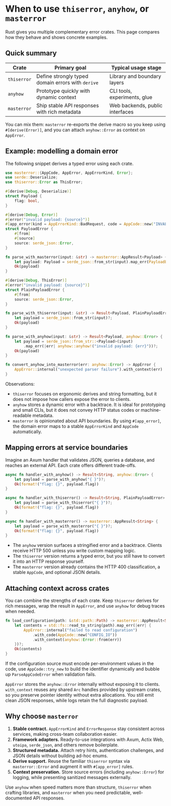 <!--
SPDX-FileCopyrightText: 2025 RAprogramm <andrey.rozanov.vl@gmail.com>

SPDX-License-Identifier: MIT
-->

# When to use `thiserror`, `anyhow`, or `masterror`

Rust gives you multiple complementary error crates. This page compares how they
behave and shows concrete examples.

## Quick summary

| Crate        | Primary goal                                    | Typical usage stage             |
|--------------|--------------------------------------------------|---------------------------------|
| `thiserror`  | Define strongly typed domain errors with `derive`| Library and boundary layers     |
| `anyhow`     | Prototype quickly with dynamic context           | CLI tools, experiments, glue    |
| `masterror`  | Ship stable API responses with rich metadata     | Web backends, public interfaces |

You can mix them: `masterror` re-exports the derive macro so you keep using
`#[derive(Error)]`, and you can attach `anyhow::Error` as context on
`AppError`.

## Example: modelling a domain error

The following snippet derives a typed error using each crate.

```rust
use masterror::{AppCode, AppError, AppErrorKind, Error};
use serde::Deserialize;
use thiserror::Error as ThisError;

#[derive(Debug, Deserialize)]
struct Payload {
    flag: bool,
}

#[derive(Debug, Error)]
#[error("invalid payload: {source}")]
#[app_error(kind = AppErrorKind::BadRequest, code = AppCode::new("INVALID_PAYLOAD"))]
struct PayloadError {
    #[from]
    #[source]
    source: serde_json::Error,
}

fn parse_with_masterror(input: &str) -> masterror::AppResult<Payload> {
    let payload: Payload = serde_json::from_str(input).map_err(PayloadError::from)?;
    Ok(payload)
}

#[derive(Debug, ThisError)]
#[error("invalid payload: {source}")]
struct PlainPayloadError {
    #[from]
    source: serde_json::Error,
}

fn parse_with_thiserror(input: &str) -> Result<Payload, PlainPayloadError> {
    let payload = serde_json::from_str(input)?;
    Ok(payload)
}

fn parse_with_anyhow(input: &str) -> Result<Payload, anyhow::Error> {
    let payload = serde_json::from_str::<Payload>(input)
        .map_err(|err| anyhow::anyhow!("invalid payload: {err}"))?;
    Ok(payload)
}

fn convert_anyhow_into_masterror(err: anyhow::Error) -> AppError {
    AppError::internal("unexpected parser failure").with_context(err)
}
```

Observations:

- `thiserror` focuses on ergonomic derives and string formatting, but it does
  not impose how callers expose the error to clients.
- `anyhow` stores a dynamic error with a backtrace. It is ideal for prototyping
  and small CLIs, but it does not convey HTTP status codes or machine-readable
  metadata.
- `masterror` is opinionated about API boundaries. By using `#[app_error]`, the
  domain error maps to a stable `AppErrorKind` and `AppCode` automatically.

## Mapping errors at service boundaries

Imagine an Axum handler that validates JSON, queries a database, and reaches an
external API. Each crate offers different trade-offs.

```rust
async fn handler_with_anyhow() -> Result<String, anyhow::Error> {
    let payload = parse_with_anyhow("{ }")?;
    Ok(format!("flag: {}", payload.flag))
}

async fn handler_with_thiserror() -> Result<String, PlainPayloadError> {
    let payload = parse_with_thiserror("{ }")?;
    Ok(format!("flag: {}", payload.flag))
}

async fn handler_with_masterror() -> masterror::AppResult<String> {
    let payload = parse_with_masterror("{ }")?;
    Ok(format!("flag: {}", payload.flag))
}
```

- The `anyhow` version surfaces a stringified error and a backtrace. Clients
  receive HTTP 500 unless you write custom mapping logic.
- The `thiserror` version returns a typed error, but you still have to convert it
  into an HTTP response yourself.
- The `masterror` version already contains the HTTP 400 classification, a stable
  `AppCode`, and optional JSON details.

## Attaching context across crates

You can combine the strengths of each crate. Keep `thiserror` derives for rich
messages, wrap the result in `AppError`, and use `anyhow` for debug traces when
needed.

```rust
fn load_configuration(path: &std::path::Path) -> masterror::AppResult<String> {
    let contents = std::fs::read_to_string(path).map_err(|err| {
        AppError::internal("failed to read configuration")
            .with_code(AppCode::new("CONFIG_IO"))
            .with_context(anyhow::Error::from(err))
    })?;
    Ok(contents)
}
```

If the configuration source must encode per-environment values in the code, use
`AppCode::try_new` to build the identifier dynamically and bubble up
`ParseAppCodeError` when validation fails.

`AppError` stores the `anyhow::Error` internally without exposing it to clients.
`with_context` reuses any shared `Arc` handles provided by upstream crates, so
you preserve pointer identity without extra allocations. You still emit clean
JSON responses, while logs retain the full diagnostic payload.

## Why choose `masterror`

1. **Stable contract.** `AppErrorKind` and `ErrorResponse` stay consistent across
   services, making cross-team collaboration easier.
2. **Framework adapters.** Ready-to-use integrations with Axum, Actix Web,
   `utoipa`, `serde_json`, and others remove boilerplate.
3. **Structured metadata.** Attach retry hints, authentication challenges, and
   JSON details without building ad-hoc enums.
4. **Derive support.** Reuse the familiar `thiserror` syntax via
   `masterror::Error` and augment it with `#[app_error]` rules.
5. **Context preservation.** Store source errors (including `anyhow::Error`) for
   logging, while presenting sanitized messages externally.

Use `anyhow` when speed matters more than structure, `thiserror` when crafting
libraries, and `masterror` when you need predictable, well-documented API
responses.
